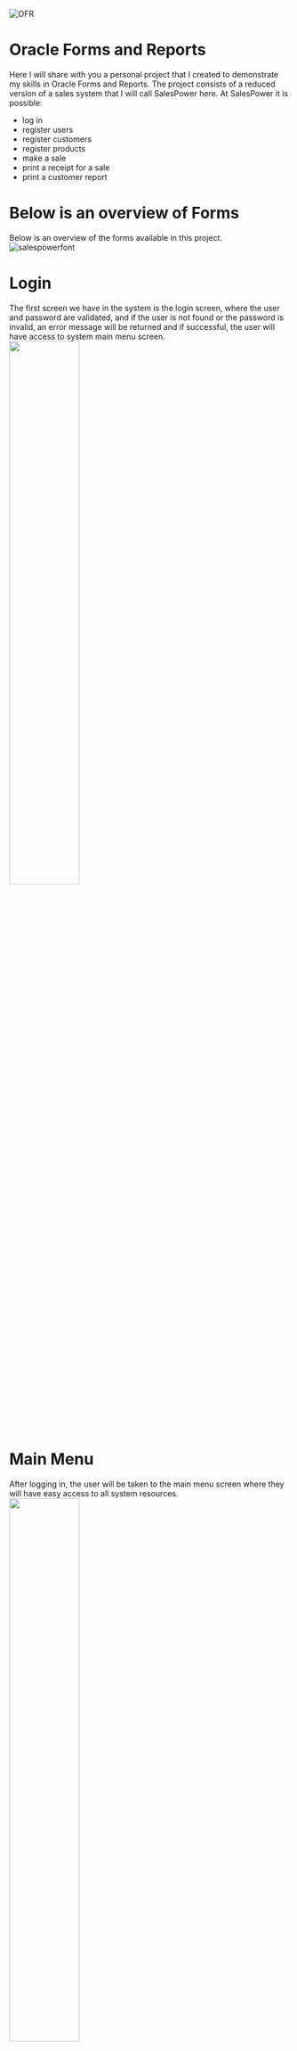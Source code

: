![OFR](https://github.com/marciodesouzateixeira/Oracle/assets/44147082/e261ba93-bcc1-4594-9fe4-ce48ca90b4ab)
# Oracle Forms and Reports

Here I will share with you a personal project that I created to demonstrate my skills in Oracle Forms and Reports.
The project consists of a reduced version of a sales system that I will call SalesPower here.
At SalesPower it is possible:
- log in
- register users
- register customers
- register products
- make a sale
- print a receipt for a sale
- print a customer report

# Below is an overview of Forms
Below is an overview of the forms available in this project.
![salespowerfont](https://github.com/marciodesouzateixeira/Oracle/assets/44147082/822e7426-aca8-47ad-a4aa-e533cf88056c)

# Login
The first screen we have in the system is the login screen, where the user and password are validated, and if the user is not found or the password is invalid, an error message will be returned and if successful, the user will have access to system main menu screen.
<img src="https://github.com/marciodesouzateixeira/Oracle/assets/44147082/d1e674c4-1d45-4cd6-b08d-bae75f5141e7" width=50% height=50%>

# Main Menu
After logging in, the user will be taken to the main menu screen where they will have easy access to all system resources.
<img src="https://github.com/marciodesouzateixeira/Oracle/assets/44147082/c68880f3-6fe3-4b75-a082-102c445c492e" width=50% height=50%>

# Users
On the user registration screen we have the features listed below:
1. We have a text box to search for the User using ID, if you don't know the User ID you can click on the button that has 3 dots and it will open a screen to search for all registered users
2. We have the option to clear all fields on the screen
3. After entering a User code or performing a User search, you can consult all User data
4. Option to Exit Screen
5. Option to add a new User
6. Option to update a User
7. Option to delete a User
8. When adding or changing a User, the system will always ask to confirm the User's password
<img src="https://github.com/marciodesouzateixeira/Oracle/blob/main/Forms%20and%20Reports/assets/ofr_users.png?raw=true" width=50% height=50%>

# Search User
To find a user you must follow the following steps:
1. Perform a search by clicking the button with 3 dots, which will open a screen with all registered users.
2. You can search by name in the "Find" text box
3. Then you need to click on the "Find" button
4. Finally click on the "OK" button to return to the previous screen with the selected user
5. If you want to cancel the search, just click the "Cancel" button
<img src="https://github.com/marciodesouzateixeira/Oracle/blob/main/Forms%20and%20Reports/assets/ofr_users_2.png?raw=true" width=50% height=50%>

# User update
To update a user you first need to follow the steps below:
1. Inform the User, manually or by searching for it.
2. Click on Search to load all User fields.
3. Confirm your password
4. Click on the "Update" button
5. If everything is ok, the message that the update was successful will be displayed!
<img src="https://github.com/marciodesouzateixeira/Oracle/blob/main/Forms%20and%20Reports/assets/ofr_users_3.png?raw=true" width=50% height=50%>

# Product Registration
In the product registration functionality you have the same resources as in the user registration and in addition we have the following resources:
1. Search for the category similar to the product search.
2. The value fields are formatted on the right and with decimal points.
3. And for the Weight Type and Dimension Type fields, there is a list with fixed values to choose from.
<img src="https://github.com/marciodesouzateixeira/Oracle/blob/main/Forms%20and%20Reports/assets/ofr_products_1.png?raw=true" width=50% height=50%>

# Customer base
In the customer registration functionality you have the same resources as in the user registration and in addition we have the following resources:
1. Being able to select the Genre through a list of values, LOV.
2. Enter a picture, for this you need to have a folder "C:\SalesPower\Images".
3. Display this picture.
4. Report Option
<img src="https://github.com/marciodesouzateixeira/Oracle/blob/main/Forms%20and%20Reports/assets/ofr_customers_1.png?raw=true" width=50% height=50%>
<img src="https://github.com/marciodesouzateixeira/Oracle/blob/main/Forms%20and%20Reports/assets/ofr_customers_2.png?raw=true" width=50% height=50%>

# Customer Report
To generate a Customer report, we have two filter options, in addition to the options to clear the filters and exit the report screen:
1. If you want to choose a specific customer, simply choose the customer using the button with 3 dots.
2. It is also possible to generate a report according to male or female gender.
3. After entering the cli filters, click the Report button.
4. Note: if you do not enter any filter, all customers will be displayed in the report.
<img src="https://github.com/marciodesouzateixeira/Oracle/blob/main/Forms%20and%20Reports/assets/ofr_customers_3.png?raw=true" width=50% height=50%>
Below is a report, where no filter was provided.
<img src="https://github.com/marciodesouzateixeira/Oracle/blob/main/Forms%20and%20Reports/assets/ofr_customers_4.png?raw=true" width=50% height=50%>
Below is a report, where the gender filter was informed.
<img src="https://github.com/marciodesouzateixeira/Oracle/blob/main/Forms%20and%20Reports/assets/ofr_customers_5.png?raw=true" width=50% height=50%>

# Sales
On the sales screen it is possible to make a sale in a simple way for a customer by informing the customer, a list of products, their quantities, prices of each item, informing the payment method and finally printing a receipt for this sale, below are the details for executing this sale:
1. Enter the customer ID to perform the customer search
2. Search for products that will be sold
3. Enter the quantity of each item
4. Change the value of each unit and at the end of each line obtain the calculated value of each product
5. Get a total of the purchase amount
<img src="https://github.com/marciodesouzateixeira/Oracle/blob/main/Forms%20and%20Reports/assets/ofr_sales_1.png" width=50% height=50%>

**Payment Tab**
By clicking on the payment tab, you can select the type of payment and then click on the Save button to save the sale in the Database
<img src="https://github.com/marciodesouzateixeira/Oracle/blob/main/Forms%20and%20Reports/assets/ofr_sales_2.png" width=50% height=50%>

**Summary Screen**
This screen displays the Sale ID, customer name, total value of the sale and the Receipt button is enabled to print the sales receipt.
<img src="https://github.com/marciodesouzateixeira/Oracle/blob/main/Forms%20and%20Reports/assets/ofr_sales_3.png" width=50% height=50%>

**Clicking the Receipt button**
The system will generate a preview of the sale that can now be printed by the user.
<img src="https://github.com/marciodesouzateixeira/Oracle/blob/main/Forms%20and%20Reports/assets/ofr_sales_4.png" width=50% height=50%>
